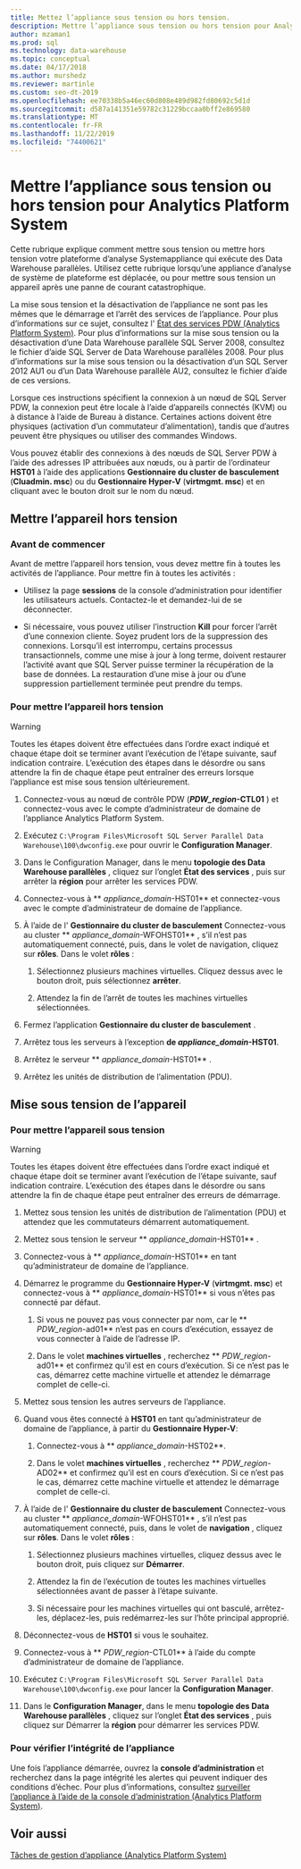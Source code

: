 ```yaml
---
title: Mettez l’appliance sous tension ou hors tension.
description: Mettre l’appliance sous tension ou hors tension pour Analytics Platform System
author: mzaman1
ms.prod: sql
ms.technology: data-warehouse
ms.topic: conceptual
ms.date: 04/17/2018
ms.author: murshedz
ms.reviewer: martinle
ms.custom: seo-dt-2019
ms.openlocfilehash: ee70338b5a46ec60d808e489d982fd80692c5d1d
ms.sourcegitcommit: d587a141351e59782c31229bccaa0bff2e869580
ms.translationtype: MT
ms.contentlocale: fr-FR
ms.lasthandoff: 11/22/2019
ms.locfileid: "74400621"
---
```

# <a name="power-the-appliance-on-or-off-for-analytics-platform-system"></a>Mettre l’appliance sous tension ou hors tension pour Analytics Platform System
Cette rubrique explique comment mettre sous tension ou mettre hors tension votre plateforme d’analyse Systemappliance qui exécute des Data Warehouse parallèles. Utilisez cette rubrique lorsqu’une appliance d’analyse de système de plateforme est déplacée, ou pour mettre sous tension un appareil après une panne de courant catastrophique.  
  
La mise sous tension et la désactivation de l’appliance ne sont pas les mêmes que le démarrage et l’arrêt des services de l’appliance. Pour plus d’informations sur ce sujet, consultez l' [État des services PDW &#40;Analytics Platform System&#41;](pdw-services-status.md). Pour plus d’informations sur la mise sous tension ou la désactivation d’une Data Warehouse parallèle SQL Server 2008, consultez le fichier d’aide SQL Server de Data Warehouse parallèles 2008. Pour plus d’informations sur la mise sous tension ou la désactivation d’un SQL Server 2012 AU1 ou d’un Data Warehouse parallèle AU2, consultez le fichier d’aide de ces versions.  
  
Lorsque ces instructions spécifient la connexion à un nœud de SQL Server PDW, la connexion peut être locale à l’aide d’appareils connectés (KVM) ou à distance à l’aide de Bureau à distance. Certaines actions doivent être physiques (activation d’un commutateur d’alimentation), tandis que d’autres peuvent être physiques ou utiliser des commandes Windows.  
  
Vous pouvez établir des connexions à des nœuds de SQL Server PDW à l’aide des adresses IP attribuées aux nœuds, ou à partir de l’ordinateur **HST01** à l’aide des applications **Gestionnaire du cluster de basculement** (**Cluadmin. msc**) ou du **Gestionnaire Hyper-V** (**virtmgmt. msc**) et en cliquant avec le bouton droit sur le nom du nœud.  
  
## <a name="PowerOff"></a>Mettre l’appareil hors tension  
  
### <a name="before-you-begin"></a>Avant de commencer  
Avant de mettre l’appareil hors tension, vous devez mettre fin à toutes les activités de l’appliance. Pour mettre fin à toutes les activités :  
  
-   Utilisez la page **sessions** de la console d’administration pour identifier les utilisateurs actuels. Contactez-le et demandez-lui de se déconnecter.  
  
-   Si nécessaire, vous pouvez utiliser l’instruction **Kill** pour forcer l’arrêt d’une connexion cliente. Soyez prudent lors de la suppression des connexions. Lorsqu’il est interrompu, certains processus transactionnels, comme une mise à jour à long terme, doivent restaurer l’activité avant que SQL Server puisse terminer la récupération de la base de données. La restauration d’une mise à jour ou d’une suppression partiellement terminée peut prendre du temps.  
  
### <a name="to-power-off-the-appliance"></a>Pour mettre l’appareil hors tension  
  
> [!WARNING]  
> Toutes les étapes doivent être effectuées dans l’ordre exact indiqué et chaque étape doit se terminer avant l’exécution de l’étape suivante, sauf indication contraire. L’exécution des étapes dans le désordre ou sans attendre la fin de chaque étape peut entraîner des erreurs lorsque l’appliance est mise sous tension ultérieurement.  
  
1.  Connectez-vous au nœud de contrôle PDW (**_PDW_region_-CTL01** ) et connectez-vous avec le compte d’administrateur de domaine de l’appliance Analytics Platform System.  
  
2.  Exécutez `C:\Program Files\Microsoft SQL Server Parallel Data Warehouse\100\dwconfig.exe` pour ouvrir le **Configuration Manager**.  
  
3.  Dans le Configuration Manager, dans le menu **topologie des Data Warehouse parallèles** , cliquez sur l’onglet **État des services** , puis sur arrêter la **région** pour arrêter les services PDW.   
  
4.  Connectez-vous à ** _appliance_domain_-HST01** et connectez-vous avec le compte d’administrateur de domaine de l’appliance.  
  
5.  À l’aide de l' **Gestionnaire du cluster de basculement** Connectez-vous au cluster ** _appliance_domain_-WFOHST01** , s’il n’est pas automatiquement connecté, puis, dans le volet de navigation, cliquez sur **rôles**. Dans le volet **rôles** :  
  
    1.  Sélectionnez plusieurs machines virtuelles. Cliquez dessus avec le bouton droit, puis sélectionnez **arrêter**.  
  
    2.  Attendez la fin de l’arrêt de toutes les machines virtuelles sélectionnées.  
  
6.  Fermez l’application **Gestionnaire du cluster de basculement** .  
  
7. Arrêtez tous les serveurs à l’exception **de _appliance_domain_-HST01**.  
  
8. Arrêtez le serveur ** _appliance_domain_-HST01** .  
  
9. Arrêtez les unités de distribution de l’alimentation (PDU).  
  
## <a name="PowerOn"></a>Mise sous tension de l’appareil  
  
### <a name="to-power-on-the-appliance"></a>Pour mettre l’appareil sous tension  
  
> [!WARNING]  
> Toutes les étapes doivent être effectuées dans l’ordre exact indiqué et chaque étape doit se terminer avant l’exécution de l’étape suivante, sauf indication contraire. L’exécution des étapes dans le désordre ou sans attendre la fin de chaque étape peut entraîner des erreurs de démarrage.  
  
1.  Mettez sous tension les unités de distribution de l’alimentation (PDU) et attendez que les commutateurs démarrent automatiquement.  
  
2.  Mettez sous tension le serveur ** _appliance_domain_-HST01** .  
  
3.  Connectez-vous à ** _appliance_domain_-HST01** en tant qu’administrateur de domaine de l’appliance.  
  
4.  Démarrez le programme du **Gestionnaire Hyper-V** (**virtmgmt. msc**) et connectez-vous à ** _appliance_domain_-HST01** si vous n’êtes pas connecté par défaut.  
  
    1.  Si vous ne pouvez pas vous connecter par nom, car le ** _PDW_region_-ad01** n’est pas en cours d’exécution, essayez de vous connecter à l’aide de l’adresse IP.  
  
    2.  Dans le volet **machines virtuelles** , recherchez ** _PDW_region_-ad01** et confirmez qu’il est en cours d’exécution. Si ce n’est pas le cas, démarrez cette machine virtuelle et attendez le démarrage complet de celle-ci.  
  
5.  Mettez sous tension les autres serveurs de l’appliance.  
  
6.  Quand vous êtes connecté à **HST01** en tant qu’administrateur de domaine de l’appliance, à partir du **Gestionnaire Hyper-V**:  
  
    1.  Connectez-vous à ** _appliance_domain_-HST02**.  
  
    2.  Dans le volet **machines virtuelles** , recherchez ** _PDW_region_-AD02** et confirmez qu’il est en cours d’exécution.  Si ce n’est pas le cas, démarrez cette machine virtuelle et attendez le démarrage complet de celle-ci.  
  
7.  À l’aide de l' **Gestionnaire du cluster de basculement** Connectez-vous au cluster ** _appliance_domain_-WFOHST01** , s’il n’est pas automatiquement connecté, puis, dans le volet de **navigation** , cliquez sur **rôles**. Dans le volet **rôles** :  
  
    1.  Sélectionnez plusieurs machines virtuelles, cliquez dessus avec le bouton droit, puis cliquez sur **Démarrer**.  
  
    2.  Attendez la fin de l’exécution de toutes les machines virtuelles sélectionnées avant de passer à l’étape suivante.  
  
    3.  Si nécessaire pour les machines virtuelles qui ont basculé, arrêtez-les, déplacez-les, puis redémarrez-les sur l’hôte principal approprié.  
  
8. Déconnectez-vous de **HST01** si vous le souhaitez.  
  
9. Connectez-vous à ** _PDW_region_-CTL01** à l’aide du compte d’administrateur de domaine de l’appliance.  
  
10. Exécutez `C:\Program Files\Microsoft SQL Server Parallel Data Warehouse\100\dwconfig.exe` pour lancer la **Configuration Manager**.  
  
11. Dans le **Configuration Manager**, dans le menu **topologie des Data Warehouse parallèles** , cliquez sur l’onglet **État des services** , puis cliquez sur Démarrer la **région** pour démarrer les services PDW.  
  
### <a name="to-verify-the-appliance-health"></a>Pour vérifier l’intégrité de l’appliance  
Une fois l’appliance démarrée, ouvrez la **console d’administration** et recherchez dans la page intégrité les alertes qui peuvent indiquer des conditions d’échec. Pour plus d’informations, consultez [surveiller l’appliance à l’aide de la console d’administration &#40;Analytics Platform System&#41;](monitor-the-appliance-by-using-the-admin-console.md).  
  
## <a name="see-also"></a>Voir aussi  
[Tâches de gestion d’appliance &#40;Analytics Platform System&#41;](appliance-management-tasks.md)  
  

